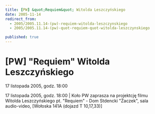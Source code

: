 ```yaml
---
title: [PW] &quot;Requiem&quot; Witolda Leszczyńskiego
date: 2005-11-14
redirect_from: 
  - 2005/2005.11.14-(pw)-requiem-witolda-leszczynskiego
  - 2005/2005.11.14-(pw)-quot-requiem-quot-witolda-leszczynskiego

published: true
---
```




# [PW] &quot;Requiem&quot; Witolda Leszczyńskiego

<time>17 listopada 2005, godz. 18:00</time>

17 listopada 2005, godz. 18:00 | Koło PW zaprasza na projektcję filmu Witolda Leszczyńskiego pt. "Requiem" -  Dom Stdencki "Żaczek", sala audio-video, [Wołoska 141A (dojazd T 10,17,33)]

<!--CONTENT FROM OLD SERVER (jos before 2013): 17 listopada 2005, godz. 18:00 | Koło PW zaprasza na projektcję filmu Witolda Leszczyńskiego pt. "Requiem" -  Dom Stdencki "Żaczek", sala audio-video, [Wołoska 141A (dojazd T 10,17,33)]
-->

<!--{{json:{"created_date":"2005-11-14 23:31:36","publish_down":"0000-00-00 00:00:00","id":"274"}}}-->